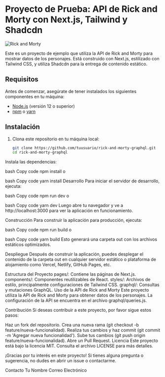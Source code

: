 # Proyecto de Prueba: API de Rick and Morty con Next.js, Tailwind y Shadcdn

![Rick and Morty](https://raw.githubusercontent.com/tuusuario/rick-and-morty-graphql/main/public/rick-and-morty-banner.jpg)

Este es un proyecto de ejemplo que utiliza la API de Rick and Morty para mostrar datos de los personajes. Está construido con Next.js, estilizado con Tailwind CSS, y utiliza Shadcdn para la entrega de contenido estático.

## Requisitos

Antes de comenzar, asegúrate de tener instalados los siguientes componentes en tu máquina:

- [Node.js](https://nodejs.org/) (versión 12 o superior)
- [npm](https://www.npmjs.com/) o [yarn](https://yarnpkg.com/)

## Instalación

1. Clona este repositorio en tu máquina local:

   ```bash
   git clone https://github.com/tuusuario/rick-and-morty-graphql.git
   cd rick-and-morty-graphql

Instala las dependencias:

bash
Copy code
npm install
o

bash
Copy code
yarn install
Desarrollo
Para iniciar el servidor de desarrollo, ejecuta:

bash
Copy code
npm run dev
o

bash
Copy code
yarn dev
Luego abre tu navegador y ve a http://localhost:3000 para ver la aplicación en funcionamiento.

Construcción
Para construir la aplicación para producción, ejecuta:

bash
Copy code
npm run build
o

bash
Copy code
yarn build
Esto generará una carpeta out con los archivos estáticos optimizados.

Despliegue
Después de construir la aplicación, puedes desplegar el contenido de la carpeta out en cualquier servidor estático o plataforma de alojamiento como Vercel, Netlify, GitHub Pages, etc.

Estructura del Proyecto
pages/: Contiene las páginas de Next.js.
components/: Componentes reutilizables de React.
styles/: Archivos de estilo, principalmente configuraciones de Tailwind CSS.
graphql/: Consultas y mutaciones GraphQL.
Uso de la API de Rick and Morty
Este proyecto utiliza la API de Rick and Morty para obtener datos de los personajes. La configuración de la API se encuentra en el archivo graphql/queries.js.

Contribución
Si deseas contribuir a este proyecto, por favor sigue estos pasos:

Haz un fork del repositorio.
Crea una nueva rama (git checkout -b feature/nueva-funcionalidad).
Realiza tus cambios y haz commit (git commit -m 'Agregar nueva funcionalidad').
Sube tus cambios (git push origin feature/nueva-funcionalidad).
Abre un Pull Request.
Licencia
Este proyecto está bajo la licencia MIT. Consulta el archivo LICENSE para más detalles.

¡Gracias por tu interés en este proyecto! Si tienes alguna pregunta o sugerencia, no dudes en abrir un issue o contactarme.

Contacto
Tu Nombre
Correo Electrónico

